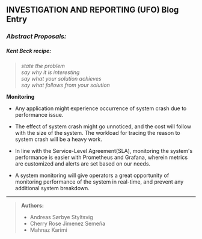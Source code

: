 ## INVESTIGATION AND REPORTING (UFO) Blog Entry


### _Abstract Proposals:_

##### _Kent Beck recipe:_
> _state the problem_ <br>
> _say why it is interesting_ <br>
> _say what your solution achieves_ <br>
> _say what follows from your solution_ <br>

**Monitoring**

- Any application might experience occurrence of system crash due to performance issue.

- The effect of system crash might go unnoticed, and the cost will follow with the size of the system. The workload for tracing the reason to system crash will be a heavy work.

- In line with the Service-Level Agreement(SLA), monitoring the system's performance is easier with Prometheus and Grafana, wherein metrics are customized and alerts are set based on our needs.

- A system monitoring will give operators a great opportunity of monitoring performance of the system in real-time, and prevent any additional system breakdown.

***
> **Authors:**
> - Andreas Sørbye Styltsvig
> - Cherry Rose Jimenez Semeña
> - Mahnaz Karimi
